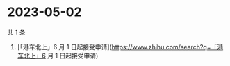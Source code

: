 # 2023-05-02

共 1 条

<!-- BEGIN -->
<!-- 最后更新时间 Tue May 02 2023 05:10:28 GMT+0800 (China Standard Time) -->

1. [「港车北上」6 月 1
   日起接受申请](https://www.zhihu.com/search?q=「港车北上」6 月 1 日起接受申请)

<!-- END -->
